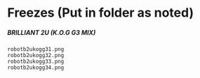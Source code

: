 # Freezes (Put in folder as noted)

##### BRILLIANT 2U (K.O.G G3 MIX)

```
robotb2ukogg31.png
robotb2ukogg32.png
robotb2ukogg33.png
robotb2ukogg34.png
```